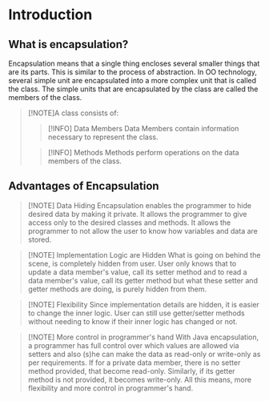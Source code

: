 # Introduction

## What is encapsulation?
Encapsulation means that a single thing encloses several smaller things that are its parts. This is similar to the process of abstraction. In OO technology, several simple unit are encapsulated into a more complex unit that is called the class. The simple units that are encapsulated by the class are called the members of the class.<br>
>[!NOTE]A class consists of:
>>[!INFO] Data Members
>>Data Members contain information necessary to represent the class.
>
>>[!INFO] Methods
>>Methods perform operations on the data members of the class.

## Advantages of Encapsulation

>[!NOTE] Data Hiding
>Encapsulation enables the programmer to hide desired data by making it private. It allows the programmer to give access only to the desired classes and methods. It allows the programmer to not allow the user to know how variables and data are stored.

>[!NOTE] Implementation Logic are Hidden
>What is going on behind the scene, is completely hidden from user. User only knows that to update a data member's value, call its setter method and to read a data member's value, call its getter method but what these setter and getter methods are doing, is purely hidden from them.

>[!NOTE] Flexibility
>Since implementation details are hidden, it is easier to change the inner logic. User can still use getter/setter methods without needing to know if their inner logic has changed or not.

>[!NOTE] More control in programmer's hand
>With Java encapsulation, a programmer has full control over which values are allowed via setters and also (s)he can make the data as read-only or write-only as per requirements. If for a private data member, there is no setter method provided, that become read-only. Similarly, if its getter method is not provided, it becomes write-only. All this means, more flexibility and more control in programmer's hand.